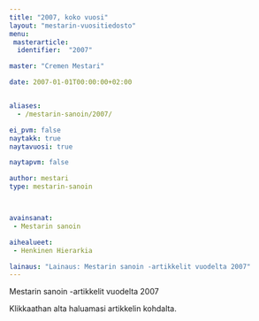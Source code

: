 ```yaml
---
title: "2007, koko vuosi"
layout: "mestarin-vuositiedosto"
menu:
 masterarticle:
  identifier:  "2007"

master: "Cremen Mestari"

date: 2007-01-01T00:00:00+02:00


aliases:
  - /mestarin-sanoin/2007/

ei_pvm: false
naytakk: true
naytavuosi: true

naytapvm: false

author: mestari
type: mestarin-sanoin



avainsanat:
 - Mestarin sanoin

aihealueet:
 - Henkinen Hierarkia

lainaus: "Lainaus: Mestarin sanoin -artikkelit vuodelta 2007"
---
```

<p>Mestarin sanoin -artikkelit vuodelta 2007</p>
<p>Klikkaathan alta haluamasi artikkelin kohdalta.</p>